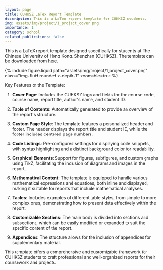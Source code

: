 ```yaml
---
layout: page
title: CUHKSZ LaTex Report Template
description: This is a LaTex report template for CUHKSZ students.
img: assets/img/project/1_project_cover.png
importance: 1
category: school
related_publications: false
---
```


This is a LaTeX report template designed specifically for students at The Chinese University of Hong Kong, Shenzhen (CUHKSZ). The template can be downloaded from [here](https://github.com/TobyYang7/cuhksz_report_template).

<div class="col-sm mt-3 mt-md-0">
    {% include figure.liquid path="assets/img/project/1_project_cover.png" class="img-fluid rounded z-depth-1" zoomable=true %}
</div>

Key Features of the Template:

1. **Cover Page**: Includes the CUHKSZ logo and fields for the course code, course name, report title, author's name, and student ID.

2. **Table of Contents**: Automatically generated to provide an overview of the report's structure.

3. **Custom Page Style**: The template features a personalized header and footer. The header displays the report title and student ID, while the footer includes centered page numbers.

4. **Code Listings**: Pre-configured settings for displaying code snippets, with syntax highlighting and a distinct background color for readability.

5. **Graphical Elements**: Support for figures, subfigures, and custom graphs using TikZ, facilitating the inclusion of diagrams and images in the report.

6. **Mathematical Content**: The template is equipped to handle various mathematical expressions and equations, both inline and displayed, making it suitable for reports that include mathematical analyses.

7. **Tables**: Includes examples of different table styles, from simple to more complex ones, demonstrating how to present data effectively within the report.

8. **Customizable Sections**: The main body is divided into sections and subsections, which can be easily modified or expanded to suit the specific content of the report.

9. **Appendices**: The structure allows for the inclusion of appendices for supplementary material.

This template offers a comprehensive and customizable framework for CUHKSZ students to craft professional and well-organized reports for their coursework and projects.
